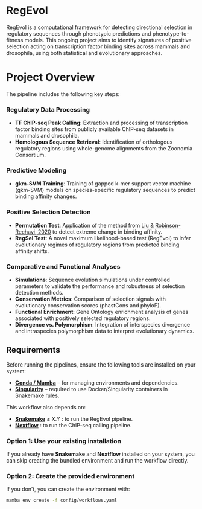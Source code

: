 # RegEvol

RegEvol is a computational framework for detecting directional selection in regulatory sequences through phenotypic predictions and phenotype-to-fitness models. This ongoing project aims to identify signatures of positive selection acting on transcription factor binding sites across mammals and drosophila, using both statistical and evolutionary approaches.

# Project Overview
The pipeline includes the following key steps:

### Regulatory Data Processing
- **TF ChIP-seq Peak Calling**: Extraction and processing of transcription factor binding sites from publicly available ChIP-seq datasets in mammals and drosophila.
- **Homologous Sequence Retrieval**: Identification of orthologous regulatory regions using whole-genome alignments from the Zoonomia Consortium.

### Predictive Modeling
- **gkm-SVM Training**: Training of gapped k-mer support vector machine (gkm-SVM) models on species-specific regulatory sequences to predict binding affinity changes.

### Positive Selection Detection
- **Permutation Test**: Application of the method from [Liu & Robinson-Rechavi, 2020](https://www.science.org/doi/full/10.1126/sciadv.abc9863) to detect extreme change in binding affinity.
- **RegSel Test**: A novel maximum likelihood-based test (RegEvol) to infer evolutionary regimes of regulatory regions from predicted binding affinity shifts.

### Comparative and Functional Analyses
- **Simulations**: Sequence evolution simulations under controlled parameters to validate the performance and robustness of selection detection methods.
- **Conservation Metrics**: Comparison of selection signals with evolutionary conservation scores (phastCons and phyloP).
- **Functional Enrichment**: Gene Ontology enrichment analysis of genes associated with positively selected regulatory regions.
- **Divergence vs. Polymorphism**: Integration of interspecies divergence and intraspecies polymorphism data to interpret evolutionary dynamics.

## Requirements

Before running the pipelines, ensure the following tools are installed on your system:

- **[Conda / Mamba](https://docs.conda.io/en/latest/)** – for managing environments and dependencies.
- **[Singularity](https://sylabs.io/docs/)** – required to use Docker/Singularity containers in Snakemake rules.

This workflow also depends on:

- **[Snakemake](https://snakemake.readthedocs.io/)** ≥ X.Y : to run the RegEvol pipeline.
- **[Nextflow](https://www.nextflow.io/)** : to run the ChIP-seq calling pipeline.

### Option 1: Use your existing installation  
If you already have **Snakemake** and **Nextflow** installed on your system, you can skip creating the bundled environment and run the workflow directly.

### Option 2: Create the provided environment  
If you don’t, you can create the environment with:
```bash
mamba env create -f config/workflows.yaml
```
